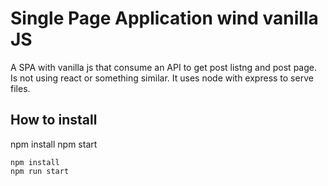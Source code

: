 # Single Page Application wind vanilla JS
A SPA with vanilla js that consume an API to get post listng and post page.
Is not using react or something similar. 
It uses node with express to serve files.

## How to install
npm install
npm start

```console
npm install
npm run start
```
